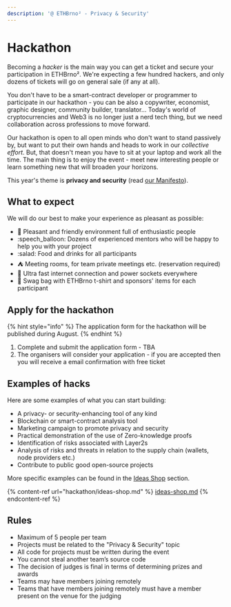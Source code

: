 ```yaml
---
description: '@ ETHBrno² - Privacy & Security'
---
```


# Hackathon

Becoming a _hacker_ is the main way you can get a ticket and secure your participation in ETHBrno². We're expecting a few hundred hackers, and only dozens of tickets will go on general sale (if any at all).

You don't have to be a smart-contract developer or programmer to participate in our hackathon - you can be also a copywriter, economist, graphic designer, community builder, translator... Today's world of cryptocurrencies and Web3 is no longer just a nerd tech thing, but we need collaboration across professions to move forward.&#x20;

Our hackathon is open to all open minds who don't want to stand passively by, but want to put their own hands and heads to work in our _collective effort_. But, that doesn't mean you have to sit at your laptop and work all the time. The main thing is to enjoy the event - meet new interesting people or learn something new that will broaden your horizons.

This year's theme is **privacy and security** (read [our Manifesto](./#manifesto)).

## What to expect

We will do our best to make your experience as pleasant as possible:

* 🌱 Pleasant and friendly environment full of enthusiastic people
* :speech\_balloon: Dozens of experienced mentors who will be happy to help you with your project
* :salad: Food and drinks for all participants
* ⛺ Meeting rooms, for team private meetings etc. (reservation required)
* 🔌 Ultra fast internet connection and power sockets everywhere
* 👕 Swag bag with ETHBrno t-shirt and sponsors' items for each participant

## Apply for the hackathon

{% hint style="info" %}
The application form for the hackathon will be published during August.
{% endhint %}

1. Complete and submit the application form - TBA
2. The organisers will consider your application - if you are accepted then you will receive a email confirmation with free ticket

## Examples of hacks

Here are some examples of what you can start building:

* A privacy- or security-enhancing tool of any kind
* Blockchain or smart-contract analysis tool
* Marketing campaign to promote privacy and security
* Practical demonstration of the use of Zero-knowledge proofs
* Identification of risks associated with Layer2s
* Analysis of risks and threats in relation to the supply chain (wallets, node providers etc.)
* Contribute to public good open-source projects

More specific examples can be found in the [Ideas Shop](hackathon/ideas-shop.md) section.

{% content-ref url="hackathon/ideas-shop.md" %}
[ideas-shop.md](hackathon/ideas-shop.md)
{% endcontent-ref %}

## Rules

* Maximum of 5 people per team
* Projects must be related to the "Privacy & Security" topic
* All code for projects must be written during the event
* You cannot steal another team’s source code
* The decision of judges is final in terms of determining prizes and awards
* Teams may have members joining remotely
* Teams that have members joining remotely must have a member present on the venue for the judging

